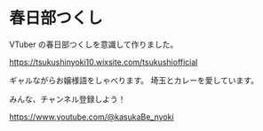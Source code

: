 # 春日部つくし

VTuber の春日部つくしを意識して作りました。

https://tsukushinyoki10.wixsite.com/tsukushiofficial

ギャルながらお嬢様語をしゃべります。
埼玉とカレーを愛しています。

みんな、チャンネル登録しよう！

https://www.youtube.com/@kasukaBe_nyoki